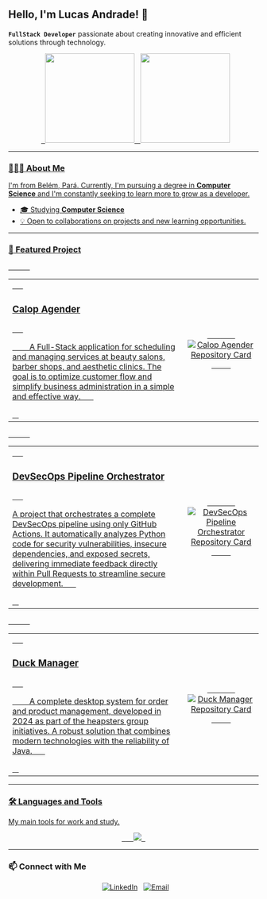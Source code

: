 ## Hello, I'm Lucas Andrade! 👋

**`FullStack Developer`** passionate about creating innovative and efficient solutions through technology.

<div align="center">
  <a href="https://github.com/lucasonline0">
  <img height="180em" src="https://github-readme-stats.vercel.app/api?username=lucasonline0&show_icons=true&theme=dark&include_all_commits=true&count_private=true"/>
  <img height="180em" src="https://github-readme-stats.vercel.app/api/top-langs/?username=lucasonline0&layout=compact&langs_count=7&theme=dark"/>
</div>

---

### 👨🏻‍💻 About Me

I'm from Belém, Pará. Currently, I'm pursuing a degree in **Computer Science** and I'm constantly seeking to learn more to grow as a developer.

- 🎓 Studying **Computer Science**
- 💡 Open to collaborations on projects and new learning opportunities.

---

### 🚀 Featured Project

<table width="100%">
  <tr>
    <td width="70%">
      <h3>Calop Agender</h3>
      <p>
        A Full-Stack application for scheduling and managing services at beauty salons, barber shops, and aesthetic clinics. The goal is to optimize customer flow and simplify business administration in a simple and effective way.
      </p>
    </td>
    <td align="center">
      <a href="https://github.com/theheapsters/calop-agender">
        <img src="https://github-readme-stats.vercel.app/api/pin/?username=amazonext&repo=calop-agender&theme=tokyonight" alt="Calop Agender Repository Card">
      </a>
    </td>
  </tr>
</table>

<table width="100%">
  <tr>
    <td width="70%">
      <h3>DevSecOps Pipeline Orchestrator</h3>
      <p>
          A project that orchestrates a complete DevSecOps pipeline using only GitHub Actions. It automatically analyzes Python code for security vulnerabilities, insecure dependencies, and exposed secrets, delivering immediate feedback directly within Pull Requests to streamline secure development.
      </p>
    </td>
    <td align="center">
      <a href="https://github.com/lucasonline0/devsecops-orchestrator">
        <img src="https://github-readme-stats.vercel.app/api/pin/?username=lucasonline0&repo=devsecops-orchestrator&theme=tokyonight" alt="DevSecOps Pipeline Orchestrator Repository Card">
      </a>
    </td>
  </tr>
</table>

<table width="100%">
  <tr>
    <td width="70%">
      <h3>Duck Manager</h3>
      <p>
        A complete desktop system for order and product management, developed in 2024 as part of the heapsters group initiatives. A robust solution that combines modern technologies with the reliability of Java.
      </p>
    </td>
    <td align="center">
      <a href="https://github.com/theheapsters/duck-manager">
        <img src="https://github-readme-stats.vercel.app/api/pin/?username=amazonext&repo=duck-manager&theme=tokyonight" alt="Duck Manager Repository Card">
      </a>
    </td>
  </tr>
</table>

---

### 🛠️ Languages and Tools

My main tools for work and study.

<p align="center">
  <a href="https://skillicons.dev">
    <img src="https://skillicons.dev/icons?i=react,ts,js,html,css,php,laravel,python,java,c,powershell,git,figma,docker&perline=7" />
  </a>
</p>

---

### 📫 Connect with Me

<p align="center">
  <a href="https://www.linkedin.com/in/lucasblackstar/" target="_blank"><img src="https://img.shields.io/badge/LinkedIn-0077B5?style=for-the-badge&logo=linkedin&logoColor=white" alt="LinkedIn"></a>
  <a href="mailto:jlmadureira90@gmail.com"><img src="https://img.shields.io/badge/Email-D14836?style=for-the-badge&logo=gmail&logoColor=white" alt="Email"></a>
</p>
